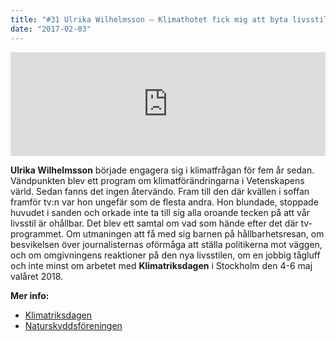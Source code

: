 ```yaml
---
title: "#31 Ulrika Wilhelmsson – Klimathotet fick mig att byta livsstil"
date: "2017-02-03"
---
```


<iframe src="https://w.soundcloud.com/player/?url=https%3A//api.soundcloud.com/tracks/305997663&amp;color=001665&amp;auto_play=false&amp;hide_related=false&amp;show_comments=true&amp;show_user=true&amp;show_reposts=false" width="100%" height="166" frameborder="no" scrolling="no"></iframe>

**Ulrika Wilhelmsson** började engagera sig i klimatfrågan för fem år sedan. Vändpunkten blev ett program om klimatförändringarna i Vetenskapens värld. Sedan fanns det ingen återvändo. Fram till den där kvällen i soffan framför tv:n var hon ungefär som de flesta andra. Hon blundade, stoppade huvudet i sanden och orkade inte ta till sig alla oroande tecken på att vår livsstil är ohållbar. Det blev ett samtal om vad som hände efter det där tv-programmet. Om utmaningen att få med sig barnen på hållbarhetsresan, om besvikelsen över journalisternas oförmåga att ställa politikerna mot väggen, och om omgivningens reaktioner på den nya livsstilen, om en jobbig tågluff och inte minst om arbetet med **Klimatriksdagen** i Stockholm den 4-6 maj valåret 2018.

**Mer info:**

- [Klimatriksdagen](http://klimatriksdagen.se/)
- [Naturskyddsföreningen](http://www.naturskyddsforeningen.se/)
